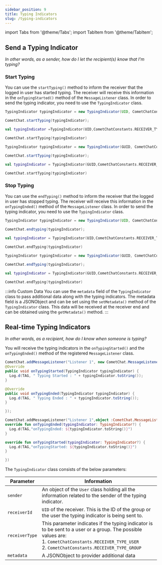 ```yaml
---
sidebar_position: 9
title: Typing Indicators
slug: /typing-indicators
---
```


import Tabs from '@theme/Tabs';
import TabItem from '@theme/TabItem';


## Send a Typing Indicator

_In other words, as a sender, how do I let the recipient(s) know that I'm typing?_

### Start Typing

You can use the `startTyping()` method to inform the receiver that the logged in user has started typing. The receiver will receive this information in the `onTypingStarted()` method of the `MessageListener` class. In order to send the typing indicator, you need to use the `TypingIndicator` class.

<Tabs>
<TabItem value="Java(Strat Typing User)" label="Java(Strat Typing User)">

  ```java
TypingIndicator typingIndicator = new TypingIndicator(UID, CometChatConstants.RECEIVER_TYPE_USER);

CometChat.startTyping(typingIndicator);
  ```
</TabItem>
<TabItem value="Kotlin(Strat Typing User)" label="Kotlin(Strat Typing User)">

  ```kotlin
val typingIndicator =TypingIndicator(UID,CometChatConstants.RECEIVER_TYPE_USER)

CometChat.startTyping(typingIndicator)  
  ```
</TabItem>
<TabItem value="Java(Strat Typing Group)" label="Java(Strat Typing Group)">

  ```java
TypingIndicator typingIndicator = new TypingIndicator(GUID, CometChatConstants.RECEIVER_TYPE_GROUP);

CometChat.startTyping(typingIndicator);
  ```
</TabItem>
<TabItem value="kotlin(Strat Typing Group)" label="kotlin(Strat Typing Group)">

  ```kotlin
val typingIndicator = TypingIndicator(GUID,CometChatConstants.RECEIVER_TYPE_GROUP)

CometChat.startTyping(typingIndicator)
  ```
</TabItem>
</Tabs>



### Stop Typing

You can use the `endTyping()` method to inform the receiver that the logged in user has stopped typing. The receiver will receive this information in the `onTypingEnded()` method of the `MessageListener` class. In order to send the typing indicator, you need to use the `TypingIndicator` class.

<Tabs>
<TabItem value="Java(Strat Typing User)" label="Java(Strat Typing User)">

  ```java
TypingIndicator typingIndicator = new TypingIndicator(UID, CometChatConstants.RECEIVER_TYPE_USER);

CometChat.endtyping(typingIndicator);
  ```
</TabItem>
<TabItem value="Kotlin(Strat Typing User)" label="Kotlin(Strat Typing User)">

  ```kotlin
val typingIndicator = TypingIndicator(UID,CometChatConstants.RECEIVER_TYPE_USER)
     
CometChat.endTyping(typingIndicator)
  ```
</TabItem>
<TabItem value="Java(Strat Typing Group)" label="Java(Strat Typing Group)">

  ```java
TypingIndicator typingIndicator = new TypingIndicator(GUID, CometChatConstants.RECEIVER_TYPE_GROUP);

CometChat.endTyping(typingIndicator);
  ```
</TabItem>
<TabItem value="kotlin(Strat Typing Group)" label="kotlin(Strat Typing Group)">

  ```kotlin
val typingIndicator = TypingIndicator(GUID,CometChatConstants.RECEIVER_TYPE_GROUP)

CometChat.endTyping(typingIndicator)
  ```
</TabItem>
</Tabs>



:::info Custom Data
 You can use the `metadata` field of the `TypingIndicator` class to pass additional data along with the typing indicators. The metadata field is a JSONObject and can be set using the `setMetadata()` method of the `TypingIndicator` class. This data will be received at the receiver end and can be obtained using the `getMetadata()` method.
:::

## Real-time Typing Indicators

_In other words, as a recipient, how do I know when someone is typing?_

You will receive the typing indicators in the `onTypingStarted()` and the `onTypingEnded()` method of the registered `MessageListener` class.

<Tabs>
<TabItem value="Java" label="Java">

  ```java
CometChat.addMessageListener("Listener 1", new CometChat.MessageListener() {
  @Override
  public void onTypingStarted(TypingIndicator typingIndicator) {
    Log.d(TAG, " Typing Started : " + typingIndicator.toString());
  }

  @Override
  public void onTypingEnded(TypingIndicator typingIndicator) {
    Log.d(TAG, " Typing Ended : " + typingIndicator.toString());
  }

});
  ```
</TabItem>
<TabItem value="Kotlin" label="Kotlin">

  ```kotlin
CometChat.addMessageListener("Listener 1",object :CometChat.MessageListener(){
  override fun onTypingEnded(typingIndicator: TypingIndicator?) {
    Log.d(TAG,"onTypingEnded: ${typingIndicator.toString()}")
  }

  override fun onTypingStarted(typingIndicator: TypingIndicator?) {
    Log.d(TAG,"onTypingStarted: ${typingIndicator.toString()}")
  }

})
  ```
</TabItem>
</Tabs>


The `TypingIndicator` class consists of the below parameters:

| Parameter | Information | 
| ---- | ---- | 
| `sender` | An object of the `User` class holding all the information related to the sender of the typing indicator. | 
| `receiverId` | `UID` of the receiver. This is the ID of the group or the user the typing indicator is being sent to. | 
| `receiverType` | This parameter indicates if the typing indicator is to be sent to a user or a group. The possible values are:<br/>1. `CometChatConstants.RECEIVER_TYPE_USER`<br/>2. `CometChatConstants.RECEIVER_TYPE_GROUP` | 
| `metadata` | A JSONObject to provider additional data | 
